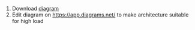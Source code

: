 1. Download [diagram](architecture.drawio)
2. Edit diagram on https://app.diagrams.net/ to make architecture suitable for high load
